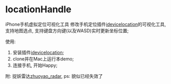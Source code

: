 # locationHandle
iPhone手机虚拟定位可视化工具
修改手机定位插件[idevicelocation](https://github.com/JonGabilondoAngulo/idevicelocation)的可视化工具, 支持地图选点, 支持键盘方向键(以及WASD)实时更新坐标位置;

使用:
1. 安装插件[idevicelocation](https://github.com/JonGabilondoAngulo/idevicelocation);
2. clone并在Mac上运行本demo;
3. 连接手机, 开始Happy;

附: 捉妖雷达[zhuoyao_radar](https://github.com/liuzirui1122/zhuoyao_radar/), ps: 貌似已经失效了
